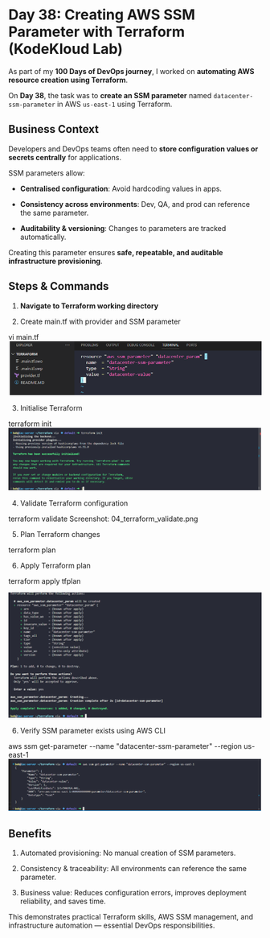 # Day 38: Creating AWS SSM Parameter with Terraform (KodeKloud Lab)

As part of my **100 Days of DevOps journey**, I worked on **automating AWS resource creation using Terraform**.  

On **Day 38**, the task was to **create an SSM parameter** named `datacenter-ssm-parameter` in AWS `us-east-1` using Terraform.

## Business Context

Developers and DevOps teams often need to **store configuration values or secrets centrally** for applications.  

SSM parameters allow:

- **Centralised configuration**: Avoid hardcoding values in apps.  

- **Consistency across environments**: Dev, QA, and prod can reference the same parameter.  

- **Auditability & versioning**: Changes to parameters are tracked automatically.  

Creating this parameter ensures **safe, repeatable, and auditable infrastructure provisioning**.

## Steps & Commands

1. **Navigate to Terraform working directory**

2. Create main.tf with provider and SSM parameter

vi main.tf
![Screenshot](screenshots/main.tf.png)

3. Initialise Terraform

terraform init
![Screenshot](screenshots/terraform_init.png)

4. Validate Terraform configuration

terraform validate
Screenshot: 04_terraform_validate.png

5. Plan Terraform changes

terraform plan

6. Apply Terraform plan

terraform apply tfplan

![Screenshot](screenshots/terraform_plan_apply.png)

6. Verify SSM parameter exists using AWS CLI

aws ssm get-parameter --name "datacenter-ssm-parameter" --region us-east-1
![Screenshot](screenshots/aws_ssm_get_parameter.png)

## Benefits
1. Automated provisioning: No manual creation of SSM parameters.

2. Consistency & traceability: All environments can reference the same parameter.

3. Business value: Reduces configuration errors, improves deployment reliability, and saves time.

This demonstrates practical Terraform skills, AWS SSM management, and infrastructure automation — essential DevOps responsibilities.
